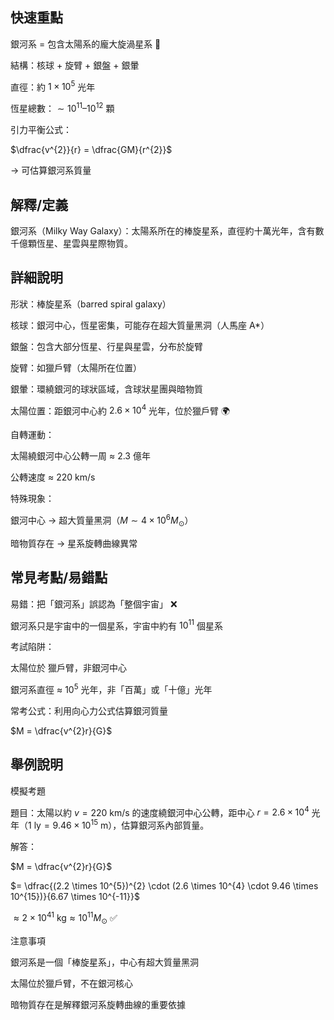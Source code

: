 ## 快速重點

銀河系 = 包含太陽系的龐大旋渦星系 🌌

結構：核球 + 旋臂 + 銀盤 + 銀暈

直徑：約 $1 \times 10^{5}$ 光年

恆星總數：$\sim 10^{11} \text{–} 10^{12}$ 顆

引力平衡公式：

$\dfrac{v^{2}}{r} = \dfrac{GM}{r^{2}}$

→ 可估算銀河系質量


## 解釋/定義

銀河系（Milky Way Galaxy）：太陽系所在的棒旋星系，直徑約十萬光年，含有數千億顆恆星、星雲與星際物質。


## 詳細說明

形狀：棒旋星系（barred spiral galaxy）

核球：銀河中心，恆星密集，可能存在超大質量黑洞（人馬座 A*）

銀盤：包含大部分恆星、行星與星雲，分布於旋臂

旋臂：如獵戶臂（太陽所在位置）

銀暈：環繞銀河的球狀區域，含球狀星團與暗物質

太陽位置：距銀河中心約 $2.6 \times 10^{4}$ 光年，位於獵戶臂 🌍

自轉運動：

太陽繞銀河中心公轉一周 ≈ 2.3 億年

公轉速度 ≈ $220 \ \mathrm{km/s}$

特殊現象：

銀河中心 → 超大質量黑洞（$M \sim 4 \times 10^{6} M_{\odot}$）

暗物質存在 → 星系旋轉曲線異常


## 常見考點/易錯點

易錯：把「銀河系」誤認為「整個宇宙」 ❌

銀河系只是宇宙中的一個星系，宇宙中約有 $10^{11}$ 個星系

考試陷阱：

太陽位於 獵戶臂，非銀河中心

銀河系直徑 ≈ $10^{5}$ 光年，非「百萬」或「十億」光年

常考公式：利用向心力公式估算銀河質量

$M = \dfrac{v^{2}r}{G}$


## 舉例說明

模擬考題

題目：太陽以約 $v = 220 \ \mathrm{km/s}$ 的速度繞銀河中心公轉，距中心 $r = 2.6 \times 10^{4}$ 光年（$1 \ \text{ly} = 9.46 \times 10^{15} \ \mathrm{m}$），估算銀河系內部質量。

解答：

$M = \dfrac{v^{2}r}{G}$

$= \dfrac{(2.2 \times 10^{5})^{2} \cdot (2.6 \times 10^{4} \cdot 9.46 \times 10^{15})}{6.67 \times 10^{-11}}$

$\approx 2 \times 10^{41} \ \mathrm{kg} \approx 10^{11} M_{\odot}$ ✅

注意事項

銀河系是一個「棒旋星系」，中心有超大質量黑洞

太陽位於獵戶臂，不在銀河核心

暗物質存在是解釋銀河系旋轉曲線的重要依據
